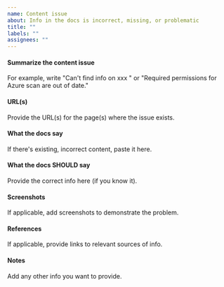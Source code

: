 ```yaml
---
name: Content issue
about: Info in the docs is incorrect, missing, or problematic
title: ""
labels: ""
assignees: ""
---
```


#### Summarize the content issue

For example, write "Can't find info on xxx " or "Required permissions for Azure scan are out of date."

#### URL(s)

Provide the URL(s) for the page(s) where the issue exists.

#### What the docs say

If there's existing, incorrect content, paste it here.

#### What the docs SHOULD say

Provide the correct info here (if you know it).

#### Screenshots

If applicable, add screenshots to demonstrate the problem.

#### References

If applicable, provide links to relevant sources of info.

#### Notes

Add any other info you want to provide.
